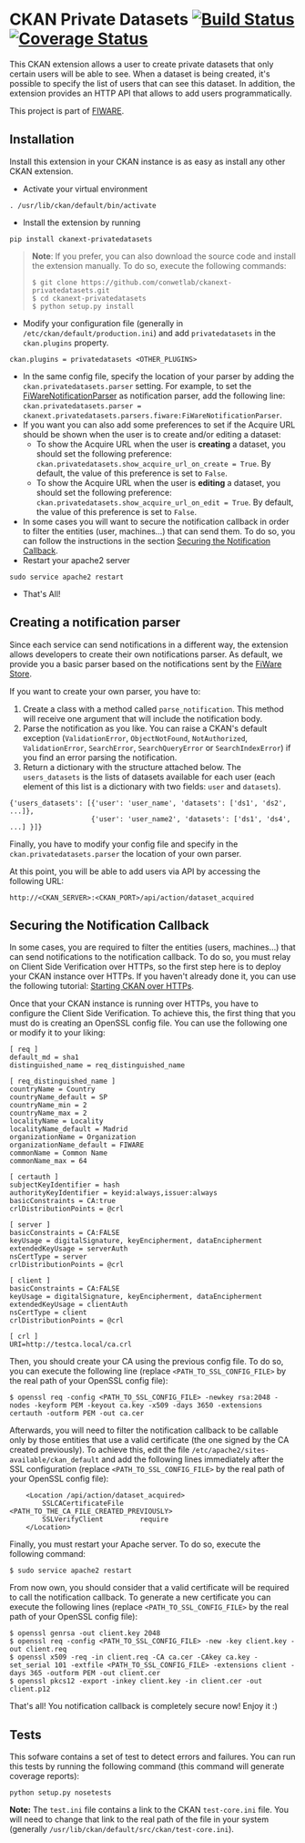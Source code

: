 CKAN Private Datasets [![Build Status](https://travis-ci.org/conwetlab/ckanext-privatedatasets.svg?branch=develop)](https://travis-ci.org/conwetlab/ckanext-privatedatasets) [![Coverage Status](https://coveralls.io/repos/github/conwetlab/ckanext-privatedatasets/badge.svg?branch=develop)](https://coveralls.io/github/conwetlab/ckanext-privatedatasets?branch=develop)
=====================

This CKAN extension allows a user to create private datasets that only certain users will be able to see. When a dataset is being created, it's possible to specify the list of users that can see this dataset. In addition, the extension provides an HTTP API that allows to add users programmatically.

This project is part of [FIWARE](http://www.fiware.org).

Installation
------------
Install this extension in your CKAN instance is as easy as install any other CKAN extension.

* Activate your virtual environment
```
. /usr/lib/ckan/default/bin/activate
```
* Install the extension by running
```
pip install ckanext-privatedatasets
```
> **Note**: If you prefer, you can also download the source code and install the extension manually. To do so, execute the following commands:
> ```
> $ git clone https://github.com/conwetlab/ckanext-privatedatasets.git
> $ cd ckanext-privatedatasets
> $ python setup.py install
> ```

* Modify your configuration file (generally in `/etc/ckan/default/production.ini`) and add `privatedatasets` in the `ckan.plugins` property.
```
ckan.plugins = privatedatasets <OTHER_PLUGINS>
```
* In the same config file, specify the location of your parser by adding the `ckan.privatedatasets.parser` setting. For example, to set the [FiWareNotificationParser](https://github.com/conwetlab/ckanext-privatedatasets/blob/master/ckanext/privatedatasets/parsers/fiware.py) as notification parser, add the following line: `ckan.privatedatasets.parser = ckanext.privatedatasets.parsers.fiware:FiWareNotificationParser`.
* If you want you can also add some preferences to set if the Acquire URL should be shown when the user is to create and/or editing a dataset:
  * To show the Acquire URL when the user is **creating** a dataset, you should set the following preference: `ckan.privatedatasets.show_acquire_url_on_create = True`. By default, the value of this preference is set to `False`.
  * To show the Acquire URL when the user is **editing** a dataset, you should set the following preference: `ckan.privatedatasets.show_acquire_url_on_edit = True`. By default, the value of this preference is set to `False`.
* In some cases you will want to secure the notification callback in order to filter the entities (user, machines...) that can send them. To do so, you can follow the instructions in the section [Securing the Notification Callback](#securing-the-notification-callback).
* Restart your apache2 server
```
sudo service apache2 restart
```
* That's All!

Creating a notification parser
------------------------------
Since each service can send notifications in a different way, the extension allows developers to create their own notifications parser. As default, we provide you a basic parser based on the notifications sent by the [FiWare Store](https://github.com/conwetlab/wstore/).

If you want to create your own parser, you have to:

1. Create a class with a method called `parse_notification`. This method will receive one argument that will include the notification body.
2. Parse the notification as you like. You can raise a CKAN's default exception (`ValidationError`, `ObjectNotFound`, `NotAuthorized`, `ValidationError`, `SearchError`, `SearchQueryError` or `SearchIndexError`) if you find an error parsing the notification.
3. Return a dictionary with the structure attached below. The `users_datasets` is the lists of datasets available for each user (each element of this list is a dictionary with two fields: `user` and `datasets`).

```
{'users_datasets': [{'user': 'user_name', 'datasets': ['ds1', 'ds2', ...]},
                    {'user': 'user_name2', 'datasets': ['ds1', 'ds4', ...] }]}
```

Finally, you have to modify your config file and specify in the `ckan.privatedatasets.parser` the location of your own parser.

At this point, you will be able to add users via API by accessing the following URL:

```
http://<CKAN_SERVER>:<CKAN_PORT>/api/action/dataset_acquired
```

Securing the Notification Callback
-----------------------------------
In some cases, you are required to filter the entities (users, machines...) that can send notifications to the notification callback. To do so, you must relay on Client Side Verification over HTTPs, so the first step here is to deploy your CKAN instance over HTTPs. If you haven't already done it, you can use the following tutorial: [Starting CKAN over HTTPs](https://github.com/conwetlab/ckanext-oauth2/wiki/Starting-CKAN-over-HTTPs).

Once that your CKAN instance is running over HTTPs, you have to configure the Client Side Verification. To achieve this, the first thing that you must do is creating an OpenSSL config file. You can use the following one or modify it to your liking:

```
[ req ]
default_md = sha1
distinguished_name = req_distinguished_name

[ req_distinguished_name ]
countryName = Country
countryName_default = SP
countryName_min = 2
countryName_max = 2
localityName = Locality
localityName_default = Madrid
organizationName = Organization
organizationName_default = FIWARE
commonName = Common Name
commonName_max = 64

[ certauth ]
subjectKeyIdentifier = hash
authorityKeyIdentifier = keyid:always,issuer:always
basicConstraints = CA:true
crlDistributionPoints = @crl

[ server ]
basicConstraints = CA:FALSE
keyUsage = digitalSignature, keyEncipherment, dataEncipherment
extendedKeyUsage = serverAuth
nsCertType = server
crlDistributionPoints = @crl

[ client ]
basicConstraints = CA:FALSE
keyUsage = digitalSignature, keyEncipherment, dataEncipherment
extendedKeyUsage = clientAuth
nsCertType = client
crlDistributionPoints = @crl

[ crl ]
URI=http://testca.local/ca.crl
```

Then, you should create your CA using the previous config file. To do so, you can execute the following line (replace `<PATH_TO_SSL_CONFIG_FILE>` by the real path of your OpenSSL config file):

```
$ openssl req -config <PATH_TO_SSL_CONFIG_FILE> -newkey rsa:2048 -nodes -keyform PEM -keyout ca.key -x509 -days 3650 -extensions certauth -outform PEM -out ca.cer
```

Afterwards, you will need to filter the notification callback to be callable only by those entities that use a valid certificate (the one signed by the CA created previously). To achieve this, edit the file `/etc/apache2/sites-available/ckan_default` and add the following lines immediately after the SSL configuration (replace `<PATH_TO_SSL_CONFIG_FILE>` by the real path of your OpenSSL config file):

```
    <Location /api/action/dataset_acquired>
        SSLCACertificateFile    <PATH_TO_THE_CA_FILE_CREATED_PREVIOUSLY>
        SSLVerifyClient         require
    </Location>
```

Finally, you must restart your Apache server. To do so, execute the following command:

```
$ sudo service apache2 restart
```

From now own, you should consider that a valid certificate will be required to call the notification callback. To generate a new certificate you can execute the following lines (replace `<PATH_TO_SSL_CONFIG_FILE>` by the real path of your OpenSSL config file):

```
$ openssl genrsa -out client.key 2048
$ openssl req -config <PATH_TO_SSL_CONFIG_FILE> -new -key client.key -out client.req
$ openssl x509 -req -in client.req -CA ca.cer -CAkey ca.key -set_serial 101 -extfile <PATH_TO_SSL_CONFIG_FILE> -extensions client -days 365 -outform PEM -out client.cer
$ openssl pkcs12 -export -inkey client.key -in client.cer -out client.p12
```

That's all! You notification callback is completely secure now! Enjoy it :)

Tests
-----
This sofware contains a set of test to detect errors and failures. You can run this tests by running the following command (this command will generate coverage reports):
```
python setup.py nosetests
```
**Note:** The `test.ini` file contains a link to the CKAN `test-core.ini` file. You will need to change that link to the real path of the file in your system (generally `/usr/lib/ckan/default/src/ckan/test-core.ini`).
